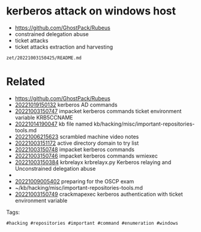 # kerberos attack on windows host

- https://github.com/GhostPack/Rubeus
- constrained delegation abuse
- ticket attacks
- ticket attacks extraction and harvesting

` zet/20221003150425/README.md `

# Related

- https://github.com/GhostPack/Rubeus
- [20221019150132](/zet/20221019150132/README.md) kerberos AD commands
- [20221003150747](/zet/20221003150747/README.md) impacket kerberos commands ticket environment variable KRB5CCNAME
- [20221014190047](/zet/20221014190047/README.md) kb file named kb/hacking/misc/important-repositories-tools.md
- [20221006215623](/zet/20221006215623/README.md) scrambled machine video notes
- [20221003151172](/zet/20221003151172/README.md) active directory domain to try list
- [20221003150748](/zet/20221003150748/README.md) impacket kerberos commands
- [20221003150746](/zet/20221003150746/README.md) impacket kerberos commands wmiexec
- [20221003150384](/zet/20221003150384/README.md) krbrelayx krbrelayx.py Kerberos relaying and Unconstrained delegation abuse
- 
- [20221009005402](/zet/20221009005402/README.md) preparing for the OSCP exam
- ~/kb/hacking/misc/important-repositories-tools.md
- [20221003150749](/zet/20221003150749/README.md) crackmapexec kerberos authentication with ticket environment variable

Tags:

    #hacking #repositories #important #command #enumeration #windows
